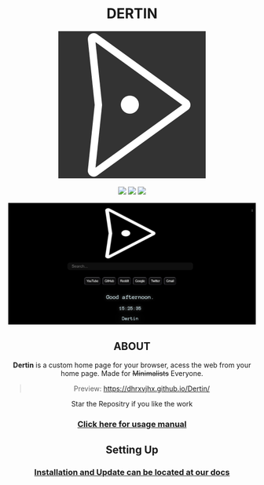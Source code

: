 
<div align="center">
  <h1>DERTIN</h1>
  <img src="img/BG-LOGO-DERTIN.png">


[![](https://img.shields.io/github/license/dhrxvjhx/Dertin?style=for-the-badge)](https://github.com/dhrxvjhx/Dertin/blob/master/LICENSE)
[![](https://img.shields.io/github/v/release/dhrxvjhx/Dertin?style=for-the-badge)](https://github.com/dhrxvjhx/Dertin/releases)
[![](https://img.shields.io/badge/dynamic/json?label=edge%20add-on&style=for-the-badge&prefix=v&query=%24.version&url=https%3A%2F%2Fmicrosoftedge.microsoft.com%2Faddons%2Fgetproductdetailsbycrxid%2Febmeekkcolklpifhadddodpdmdocipof)](https://microsoftedge.microsoft.com/addons/detail/dertin/ebmeekkcolklpifhadddodpdmdocipof)
<!--
[![](https://img.shields.io/badge/dynamic/json?label=edge%20rating&suffix=/5&query=%24.averageRating&url=https%3A%2F%2Fmicrosoftedge.microsoft.com%2Faddons%2Fgetproductdetailsbycrxid%2Febmeekkcolklpifhadddodpdmdocipof&style=for-the-badge)](https://microsoftedge.microsoft.com/addons/detail/dertin/ebmeekkcolklpifhadddodpdmdocipof)-->

<a href="dhrxvjhx.github.io/Dertin" target="_blank"> <img src="img/Dertin.png"> </a>
## ABOUT
**Dertin** is a custom home page for your browser, acess the web from your home page. Made for ~~Minimalists~~ Everyone.

> Preview: https://dhrxvjhx.github.io/Dertin/

Star the Repositry if you like the work

### [Click here for usage manual](https://github.com/dhrxvjhx/Dertin/wiki/Features)

## Setting Up
### [Installation and Update can be located at our docs](https://github.com/dhrxvjhx/Dertin/wiki/Installation&Update)
</div>
